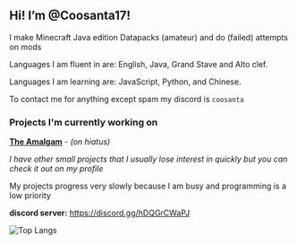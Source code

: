 
## Hi! I’m @Coosanta17!

I make Minecraft Java edition Datapacks (amateur) and do (failed) attempts on mods

Languages I am fluent in are: English, Java, Grand Stave and Alto clef.

Languages I am learning are: JavaScript, Python, and Chinese.

To contact me for anything except spam my discord is `coosanta`

### Projects I'm currently working on
**[The Amalgam](https://github.com/Coosanta17/Amalgam)** - *(on hiatus)*

*I have other small projects that I usually lose interest in quickly but you can check it out on my profile*

My projects progress very slowly because I am busy and programming is a low priority

**discord server:**
https://discord.gg/hDQGrCWaPJ

<!---
Coosanta17/Coosanta17 is a ✨ special ✨ repository because its `README.md` (this file) appears on your GitHub profile.
You can click the Preview link to take a look at your changes.
--->
![Top Langs](https://github-readme-stats.vercel.app/api/top-langs/?username=Coosanta17&layout=compact) 
<!---
![Coosanta's GitHub stats](https://github-readme-stats.vercel.app/api?username=Coosanta17&show_icons=true&theme=transparent)
--->
